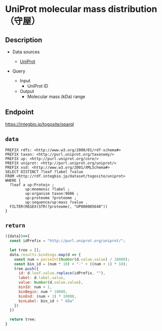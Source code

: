 # UniProt molecular mass distribution（守屋）

## Description

- Data sources
    - [UniProt](https://www.uniprot.org/)

- Query
    - Input
        - UniProt ID
    - Output
        - Molecular mass (kDa) range

## Endpoint
https://integbio.jp/togosite/sparql

## `data`
```sparql
PREFIX rdfs: <http://www.w3.org/2000/01/rdf-schema#>
PREFIX taxon: <http://purl.uniprot.org/taxonomy/>
PREFIX up: <http://purl.uniprot.org/core/>
PREFIX uniprot: <http://purl.uniprot.org/uniprot/>
PREFIX xsd: <http://www.w3.org/2001/XMLSchema#>
SELECT DISTINCT ?leaf ?label ?value        
FROM <http://rdf.integbio.jp/dataset/togosite/uniprot>
WHERE {
  ?leaf a up:Protein ;
         up:mnemonic ?label ;
         up:organism taxon:9606 ;
         up:proteome ?proteome ;
         up:sequence/up:mass ?value .
  FILTER(REGEX(STR(?proteome), "UP000005640"))
}
```

## `return`
```javascript
({data})=>{
  const idPrefix = "http://purl.uniprot.org/uniprot/";
  
  let tree = [];
  data.results.bindings.map(d => {
    const num = parseInt(Number(d.value.value) / 10000);
    const bin_id = (num * 10) + "-" + ((num + 1) * 10);
    tree.push({
      id: d.leaf.value.replace(idPrefix, ""),
      label: d.label.value,
      value: Number(d.value.value),
      binId: num + 1,
      binBegin: num * 10000,
      binEnd: (num + 1) * 10000,
      binLabel: bin_id + " kDa"
    })
  })
  
  return tree;
}
```